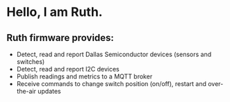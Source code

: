 # Hello, I am Ruth.

## Ruth firmware provides:
- Detect, read and report Dallas Semiconductor devices (sensors and switches)
- Detect, read and report I2C devices
- Publish readings and metrics to a MQTT broker
- Receive commands to change switch position (on/off), restart and over-the-air updates
